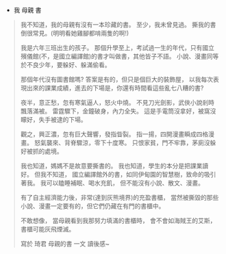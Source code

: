 * 我 母親 書
>
>我不知道，我的母親有沒有一本珍藏的書。
>至少，我未曾見過。
>撕我的書倒很常見。(明明看她雞腳都啃兩隻的啊!)
>
>我是六年三班出生的孩子。
>那個升學至上，考試過一生的年代，只有國立殯儀館(不，是國立編譯館)的書才叫做書，其他皆子不語。
>小說、漫畫同等於不良少年，要躲好、躲滿偷看。
>
>那個年代沒有圖書館嗎? 
>答案是有的，但只是個巨大的裝飾屋，
>以我每次表現出來的課業成績，進去的下場是，你還有時間看這些亂七八糟的書?
>
>夜半，意正愁，忽有寒氣逼人，怒火中燒。
>不見刀光劍影，武俠小說剎時飄落滿被。
>雷霆驟下，金鐘破身，內力全失。
>這是手電筒沒拿好，被窩沒矇好，失手被逮的下場。
>
>觀之，興正濃，忽有巨大聲響，發指眥裂。
>指一揚，四開漫畫瞬成四格漫畫。
>怒氣襲來、背脊驟涼，零下十度寒。
>只恨家貧，門不牢靠，茅廁沒躲好被抓的處境。
>
>我也知道，媽媽不是故意要撕書的。
>我也知道，學生的本分是把課業讀好。
>但我不知道，
>國立編譯館外的書，如同伊甸園的智慧樹，致命的吸引著我。
>我可以瞌睡補眠、喝水充飢，
>但不能沒有小說、散文、漫畫。
>
>有了自主經濟能力後，非常(達到灰熊境界)的充盈書櫃，
>當然被撕毀的那些小說、漫畫一定要有的，但它們仍藏在有門的書櫃中。
>
>不敢想像，
>當母親看到我那努力填滿的書櫃時，
>會不會如海賊王的艾斯，書櫃可能灰飛煙滅。
>
>寫於 琦君 母親的書 一文 讀後感~
